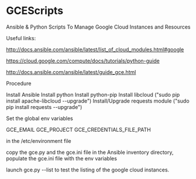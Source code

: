 # GCEScripts
Ansible & Python Scripts To Manage Google Cloud Instances and Resources


Useful links:

http://docs.ansible.com/ansible/latest/list_of_cloud_modules.html#google

https://cloud.google.com/compute/docs/tutorials/python-guide

http://docs.ansible.com/ansible/latest/guide_gce.html


Procedure

Install Ansible
Install python
Install python-pip
Install libcloud ("sudo pip install apache-libcloud --upgrade")
Install/Upgrade requests module ("sudo pip install requests --upgrade")

Set the global env variables

GCE_EMAIL
GCE_PROJECT
GCE_CREDENTIALS_FILE_PATH

in the /etc/environment file

copy the gce.py and the gce.ini file in the Ansible inventory directory, populate the gce.ini file with the env variables

launch gce.py --list to test the listing of the google cloud instances.


